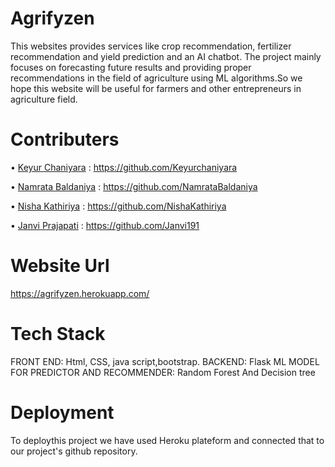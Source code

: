 # Agrifyzen
This websites provides services like crop recommendation, fertilizer recommendation and yield prediction and an AI chatbot. The project mainly focuses on forecasting future results and providing proper recommendations in the field of agriculture using ML algorithms.So we hope this website will be useful for farmers and other entrepreneurs in agriculture field.

# Contributers
• <a href="https://www.linkedin.com/in/keyur-chaniyara-41385a1a9/" target="_blank">Keyur Chaniyara</a> : https://github.com/Keyurchaniyara

• <a href="https://www.linkedin.com/in/namrata-baldaniya-360576211" target="_blank">Namrata Baldaniya</a> : https://github.com/NamrataBaldaniya

• <a href="https://www.linkedin.com/in/nisha-kathiriya-5716a1206" target="_blank">Nisha Kathiriya</a> : https://github.com/NishaKathiriya

• <a href="https://www.linkedin.com/in/janvi-prajapati-96b1681b9">Janvi Prajapati</a> : https://github.com/Janvi191

# Website Url
https://agrifyzen.herokuapp.com/

# Tech Stack
FRONT END: Html, CSS, java script,bootstrap.
BACKEND: Flask
ML MODEL FOR PREDICTOR AND RECOMMENDER: Random Forest And Decision tree 

# Deployment
To deploythis project we have used Heroku plateform and connected that to our project's github repository.
